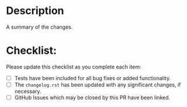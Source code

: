 # Description

A summary of the changes.

# Checklist:

Please update this checklist as you complete each item:

-   [ ] Tests have been included for all bug fixes or added functionality.
-   [ ] The `changelog.rst` has been updated with any significant changes, if necessary.
-   [ ] GitHub Issues which may be closed by this PR have been linked.
